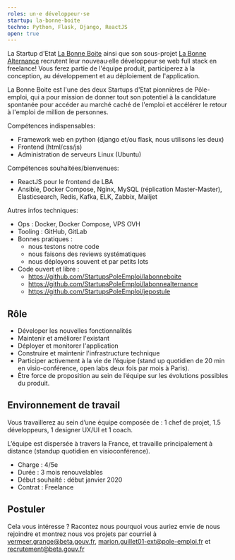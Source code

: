```yaml
---
roles: un·e développeur·se
startup: la-bonne-boite
techno: Python, Flask, Django, ReactJS
open: true
---
```


La Startup d'Etat [La Bonne Boite](https://labonneboite.pole-emploi.fr/) ainsi que son sous-projet [La Bonne Alternance](https://labonnealternance.pole-emploi.fr/) recrutent leur nouveau·elle développeur·se web full stack en freelance! Vous ferez partie de l'équipe produit, participerez à la conception, au développement et au déploiement de l'application.

<!--more-->

La Bonne Boite est l'une des deux Startups d'Etat pionnières de Pôle-emploi, qui a pour mission de donner tout son potentiel à la candidature spontanée pour accéder au marché caché de l'emploi et accélérer le retour à l'emploi de million de personnes.

Compétences indispensables:

* Framework web en python (django et/ou flask, nous utilisons les deux)
* Frontend (html/css/js)
* Administration de serveurs Linux (Ubuntu)

Compétences souhaitées/bienvenues:

* ReactJS pour le frontend de LBA
* Ansible, Docker Compose, Nginx, MySQL (réplication Master-Master), Elasticsearch, Redis, Kafka, ELK, Zabbix, Mailjet

Autres infos techniques:

- Ops : Docker, Docker Compose, VPS OVH
- Tooling : GitHub, GitLab
- Bonnes pratiques :
    - nous testons notre code
    - nous faisons des reviews systématiques
    - nous déployons souvent et par petits lots
- Code ouvert et libre :
    - https://github.com/StartupsPoleEmploi/labonneboite
    - https://github.com/StartupsPoleEmploi/labonnealternance
    - https://github.com/StartupsPoleEmploi/jepostule

## Rôle

- Déveloper les nouvelles fonctionnalités
- Maintenir et améliorer l'existant
- Déployer et monitorer l'application
- Construire et maintenir l'infrastructure technique
- Participer activement à la vie de l’équipe (stand up quotidien de 20 min en visio-conférence, open labs deux fois par mois à Paris).
- Être force de proposition au sein de l’équipe sur les évolutions possibles du produit.

## Environnement de travail

Vous travaillerez au sein d’une équipe composée de : 1 chef de projet, 1.5 développeurs, 1 designer UX/UI et 1 coach.

L’équipe est dispersée à travers la France, et travaille principalement à distance (standup quotidien en visioconférence).

- Charge : 4/5e
- Durée : 3 mois renouvelables
- Début souhaité : début janvier 2020
- Contrat : Freelance

## Postuler

Cela vous intéresse ? Racontez nous pourquoi vous auriez envie de nous rejoindre et montrez nous vos projets par courriel à vermeer.grange@beta.gouv.fr, marion.guillet01-ext@pole-emploi.fr et recrutement@beta.gouv.fr

